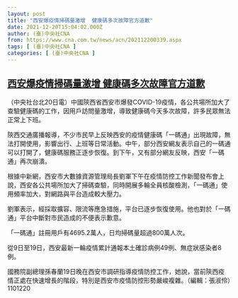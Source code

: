 ```yaml
---
layout: post
title: "西安爆疫情掃碼量激增  健康碼多次故障官方道歉"
date: 2021-12-20T15:04:02.000Z
author: (臺)中央社CNA
from: https://www.cna.com.tw/news/acn/202112200339.aspx
tags: [ (臺)中央社CNA ]
categories: [ (臺)中央社CNA ]
---
```

<!--1640012642000-->
[西安爆疫情掃碼量激增  健康碼多次故障官方道歉](https://www.cna.com.tw/news/acn/202112200339.aspx)
------

<div>
<div></div><div><p>（中央社台北20日電）中國陝西省西安市爆發COVID-19疫情，各公共場所加大了查驗健康碼的工作，因用戶訪問量激增，導致健康碼今天多次故障，許多民眾無法正常上下班。</p><p>陝西交通廣播報導，不少市民早上反映西安的疫情健康碼「一碼通」出現故障，無法打開使用，影響出行、上班等日常活動。中午，部分西安網友表示自己的一碼通可以打開了，健康碼服務正逐步恢復。到下午，又有部分網友反映，西安「一碼通」再次崩潰。</p><p>根據中新網，西安市大數據資源管理局長劉軍下午在疫情防控工作新聞發布會上說，西安各公共場所加大了掃碼查驗，同時開展多輪全員核酸檢測，「一碼通」使用頻率加大，對網路與平台造成較大壓力。</p><p>劉軍表示，經採取擴容、限流等應急措施，平台已逐步恢復使用。他也對於「一碼通」平台中斷對市民造成的不便表示歉意。</p><p>「一碼通」註冊用戶有4695.2萬人，日均掃碼量超過800萬人次。</p><p>從9日至19日，西安最新一輪疫情累計通報本土確診病例49例、無症狀感染者8例。</p><p>國務院副總理孫春蘭19日晚在西安市調研指導疫情防控工作，她說，當前陝西疫情正處在快速增長的階段，特別是西安市疫情防控形勢嚴峻複雜。（編輯：張淑伶）1101220</p></div>
</div>
